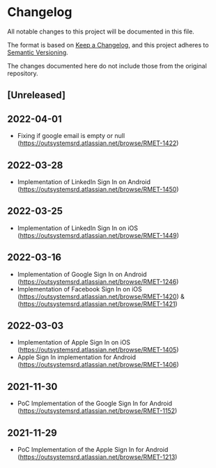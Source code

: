 # Changelog
All notable changes to this project will be documented in this file.

The format is based on [Keep a Changelog](https://keepachangelog.com/en/1.0.0/),
and this project adheres to [Semantic Versioning](https://semver.org/spec/v2.0.0.html).

The changes documented here do not include those from the original repository.

## [Unreleased]

## 2022-04-01
- Fixing if google email is empty or null (https://outsystemsrd.atlassian.net/browse/RMET-1422)

## 2022-03-28
- Implementation of LinkedIn Sign In on Android (https://outsystemsrd.atlassian.net/browse/RMET-1450)

## 2022-03-25
- Implementation of LinkedIn Sign In on iOS (https://outsystemsrd.atlassian.net/browse/RMET-1449)

## 2022-03-16
- Implementation of Google Sign In on Android (https://outsystemsrd.atlassian.net/browse/RMET-1246)
- Implementation of Facebook Sign In on iOS (https://outsystemsrd.atlassian.net/browse/RMET-1420) & (https://outsystemsrd.atlassian.net/browse/RMET-1421)

## 2022-03-03
- Implementation of Apple Sign In on iOS (https://outsystemsrd.atlassian.net/browse/RMET-1405)
- Apple Sign In implementation for Android (https://outsystemsrd.atlassian.net/browse/RMET-1406)

## 2021-11-30
- PoC Implementation of the Google Sign In for Android (https://outsystemsrd.atlassian.net/browse/RMET-1152)

## 2021-11-29
- PoC Implementation of the Apple Sign In for Android (https://outsystemsrd.atlassian.net/browse/RMET-1213)
